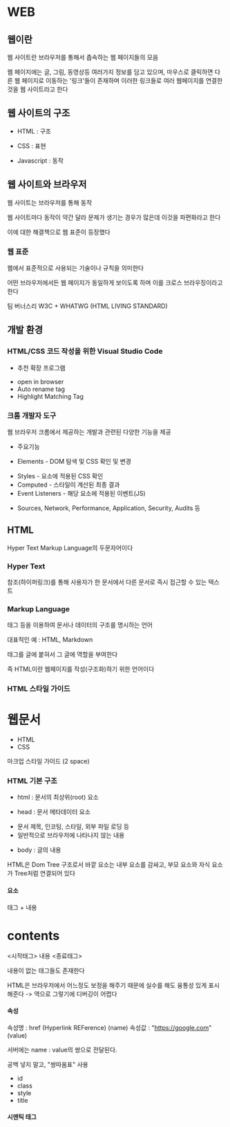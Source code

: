 # WEB

## 웹이란

웹 사이트란 브라우저를 통해서 좁속하는 웹 페이지들의 모음

웹 페이지에는 글, 그림, 동영상등 여러가지 정보를 담고 있으며, 마우스로 클릭하면 다른 웹 페이지로 이동하는 '링크'들이 존재하며 이러한 링크들로 여러 웹페이지를 연결한 것을 웹 사이트라고 한다

## 웹 사이트의 구조

- HTML : 구조

- CSS : 표현

- Javascript : 동작

## 웹 사이트와 브라우저

웹 사이트는 브라우저를 통해 동작

웹 사이트마다 동작이 약간 달라 문제가 생기는 경우가 많은데 이것을 파편화라고 한다

이에 대한 해결책으로 웹 표준이 등장했다

### 웹 표준

웹에서 표준적으로 사용되는 기술이나 규칙을 의미한다

어떤 브라우저에서든 웹 페이지가 동일하게 보이도록 하며 이를 크로스 브라우징이라고 한다

팀 버너스리 W3C + WHATWG (HTML LIVING STANDARD)

## 개발 환경

### HTML/CSS 코드 작성을 위한 Visual Studio Code

- 추천 확장 프로그램
+ open in browser
+ Auto rename tag
+ Highlight Matching Tag

### 크롬 개발자 도구

웹 브라우저 크롬에서 제공하는 개발과 관련된 다양한 기능을 제공

- 주요기능
+ Elements - DOM 탐색 및 CSS 확인 및 변경
* Styles - 요소에 적용된 CSS 확인
* Computed - 스타일이 계산된 최종 결과
* Event Listeners - 해당 요소에 적용된 이벤트(JS)
+ Sources, Network, Performance, Application, Security, Audits 등


## HTML

Hyper Text Markup Language의 두문자어이다

### Hyper Text

참조(하이퍼링크)를 통해 사용자가 한 문서에서 다른 문서로 즉시 접근할 수 있는 텍스트

### Markup Language

태그 등을 이용하여 문서나 데이터의 구조를 명시하는 언어

대표적인 예 : HTML, Markdown

태그를 글에 붙혀서 그 글에 역할을 부여한다

즉 HTML이란 웹페이지를 작성(구조화)하기 위한 언어이다


### HTML 스타일 가이드

<body>
  <h1> 웹문서 </h1>
  <ul>
    <li>HTML</li>
    <li>CSS</li>
  </ul>
</body>

마크업 스타일 가이드 (2 space)


### HTML 기본 구조

- html : 문서의 최상위(root) 요소

- head : 문서 메타데이터 요소
+ 문서 제목, 인코팅, 스타일, 외부 파일 로딩 등
+ 일반적으로 브라우저에 나타나지 않는 내용

- body : 글의 내용

HTML은 Dom Tree 구조로서 바깥 요소는 내부 요소를 감싸고, 부모 요소와 자식 요소가 Tree처럼 연결되어 있다

#### 요소

태그 + 내용

<h1> contents </h1>
<시작태그> 내용 <종료태그>

내용이 없는 태그들도 존재한다

HTML은 브라우저에서 어느정도 보정을 해주기 때문에 실수를 해도 융통성 있게 표시해준다
-> 역으로 그렇기에 디버깅이 어렵다

#### 속성

<a href="https://google.com"></a>

속성명 : href (Hyperlink REFerence) (name)
속성값 : "https://google.com"       (value)

서버에는 name : value의 쌍으로 전달된다.

공백 넣지 말고, "쌍따옴표" 사용


- id
- class
- style
- title

#### 시멘틱 태그